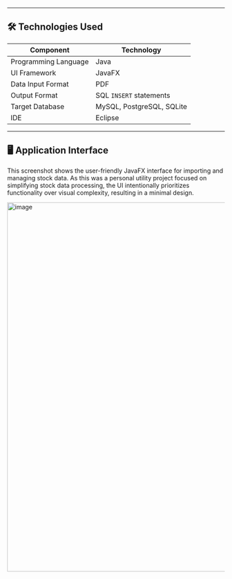 
---

## 🛠️ Technologies Used

| **Component**      | **Technology**                     |
|--------------------|------------------------------------|
| Programming Language | Java                              |
| UI Framework        | JavaFX                            |
| Data Input Format   | PDF                               |
| Output Format       | SQL `INSERT` statements           |
| Target Database    | MySQL, PostgreSQL, SQLite         |
| IDE  | Eclipse            |

---
## 🖥️ Application Interface
This screenshot shows the user-friendly JavaFX interface for importing and managing stock data. As this was a personal utility project focused on simplifying stock data processing, the UI intentionally prioritizes functionality over visual complexity, resulting in a minimal design.

<img width="1271" height="855" alt="image" src="https://github.com/user-attachments/assets/7508e136-9892-429d-abdc-06f1a8a2b1bb" />
